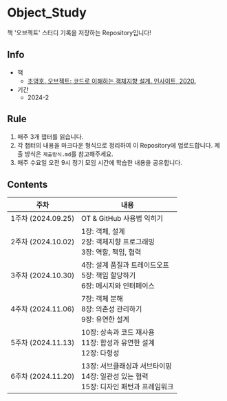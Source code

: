 # Object_Study
책 '오브젝트' 스터디 기록을 저장하는 Repository입니다!
## Info
- 책
    - [조영호. 오브젝트: 코드로 이해하는 객체지향 설계. 인사이트, 2020.](https://product.kyobobook.co.kr/detail/S000001766367)
- 기간
    - 2024-2
## Rule
1. 매주 3개 챕터를 읽습니다.
2. 각 챕터의 내용을 마크다운 형식으로 정리하여 이 Repository에 업로드합니다. 제출 방식은 `제출방식.md`를 참고해주세요.
3. 매주 수요일 오전 9시 정기 모임 시간에 학습한 내용을 공유합니다.
## Contents
|주차|내용|
|---|---|
|1주차 (2024.09.25)|OT & GitHub 사용법 익히기|
|2주차 (2024.10.02)|1장: 객체, 설계<br>2장: 객체지향 프로그래밍<br>3장: 역할, 책임, 협력|
|3주차 (2024.10.30)|4장: 설계 품질과 트레이드오프<br>5장: 책임 할당하기<br>6장: 메시지와 인터페이스|
|4주차 (2024.11.06)|7장: 객체 분해<br>8장: 의존성 관리하기<br>9장: 유연한 설계|
|5주차 (2024.11.13)|10장: 상속과 코드 재사용<br>11장: 합성과 유연한 설계<br>12장: 다형성|
|6주차 (2024.11.20)|13장: 서브클래싱과 서브타이핑<br>14장: 일관성 있는 협력<br>15장: 디자인 패턴과 프레임워크|